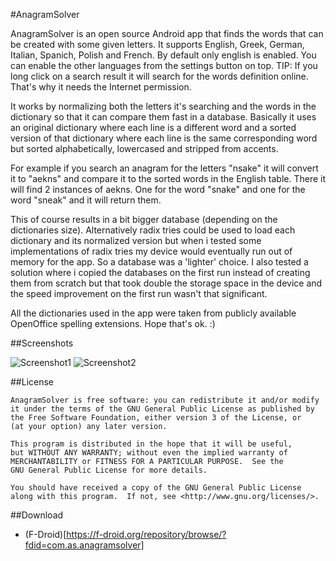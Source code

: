 #AnagramSolver

AnagramSolver is an open source Android app that finds the words that can be created with some given letters.
It supports English, Greek, German, Italian, Spanich, Polish and French. By default only english is enabled.
You can enable the other languages from the settings button on top.
TIP: If you long click on a search result it will search for the words definition online. That's why it needs the Internet permission.

It works by normalizing both the letters it's searching and the words in the dictionary so that it can compare them fast in a database. Basically it uses an original dictionary where each line is a different word and a sorted version of that dictionary where each line is the same corresponding word but sorted alphabetically, lowercased and stripped from accents. 

For example if you search an anagram for the letters "nsake" it will convert it to "aekns" and compare it to the sorted words in the English table. There it will find 2 instances of aekns. One for the word "snake" and one for the word "sneak" and it will return them. 

This of course results in a bit bigger database (depending on the dictionaries size). Alternatively radix tries could be used to load each dictionary and its normalized version but when i tested some implementations of radix tries my device would eventually run out of memory for the app. So a database was a 'lighter' choice. I also tested a solution where i copied the databases on the first run instead of creating them from scratch but that took double the storage space in the device and the speed improvement on the first run wasn't that significant.

All the dictionaries used in the app were taken from publicly available OpenOffice spelling extensions. Hope that's ok. :)

##Screenshots

![Screenshot1](https://raw.github.com/uberspot/AnagramSolver/master/screenshot1.png)
![Screenshot2](https://raw.github.com/uberspot/AnagramSolver/master/screenshot2.png)

##License

    AnagramSolver is free software: you can redistribute it and/or modify
    it under the terms of the GNU General Public License as published by
    the Free Software Foundation, either version 3 of the License, or
    (at your option) any later version.
    
    This program is distributed in the hope that it will be useful,
    but WITHOUT ANY WARRANTY; without even the implied warranty of
    MERCHANTABILITY or FITNESS FOR A PARTICULAR PURPOSE.  See the
    GNU General Public License for more details.
    
    You should have received a copy of the GNU General Public License
    along with this program.  If not, see <http://www.gnu.org/licenses/>.

##Download

* (F-Droid)[https://f-droid.org/repository/browse/?fdid=com.as.anagramsolver]
